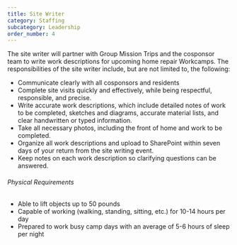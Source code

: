 ```yaml
---
title: Site Writer
category: Staffing
subcategory: Leadership
order_number: 4
---
```


The site writer will partner with Group Mission Trips and the cosponsor team to write work descriptions for upcoming home repair Workcamps. The responsibilities of the site writer include, but are not limited to, the following:

* Communicate clearly with all cosponsors and residents
* Complete site visits quickly and effectively, while being respectful, responsible, and precise.
* Write accurate work descriptions, which include detailed notes of work to be completed, sketches and diagrams, accurate material lists, and clear handwritten or typed information.
* Take all necessary photos, including the front of home and work to be completed.
* Organize all work descriptions and upload to SharePoint within seven days of your return from the site writing event.
* Keep notes on each work description so clarifying questions can be answered.

###### Physical Requirements

* Able to lift objects up to 50 pounds
* Capable of working (walking, standing, sitting, etc.) for 10-14 hours per day
* Prepared to work busy camp days with an average of 5-6 hours of sleep per night&nbsp;
